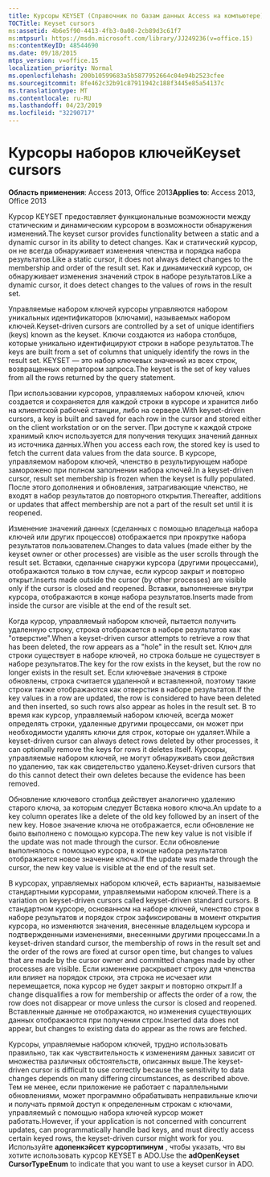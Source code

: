 ```yaml
---
title: Курсоры KEYSET (Справочник по базам данных Access на компьютере)
TOCTitle: Keyset cursors
ms:assetid: 4b6e5f90-4413-4fb3-0a08-2cb89d3c61f7
ms:mtpsurl: https://msdn.microsoft.com/library/JJ249236(v=office.15)
ms:contentKeyID: 48544690
ms.date: 09/18/2015
mtps_version: v=office.15
localization_priority: Normal
ms.openlocfilehash: 200b10599683a5b5877952664c04e94b2523cfee
ms.sourcegitcommit: 8fe462c32b91c87911942c188f3445e85a54137c
ms.translationtype: MT
ms.contentlocale: ru-RU
ms.lasthandoff: 04/23/2019
ms.locfileid: "32290717"
---
```

# <a name="keyset-cursors"></a><span data-ttu-id="05b65-102">Курсоры наборов ключей</span><span class="sxs-lookup"><span data-stu-id="05b65-102">Keyset cursors</span></span>

<span data-ttu-id="05b65-103">**Область применения**: Access 2013, Office 2013</span><span class="sxs-lookup"><span data-stu-id="05b65-103">**Applies to**: Access 2013, Office 2013</span></span>

<span data-ttu-id="05b65-104">Курсор KEYSET предоставляет функциональные возможности между статическим и динамическим курсором в возможности обнаружения изменений.</span><span class="sxs-lookup"><span data-stu-id="05b65-104">The keyset cursor provides functionality between a static and a dynamic cursor in its ability to detect changes.</span></span> <span data-ttu-id="05b65-105">Как и статический курсор, он не всегда обнаруживает изменения членства и порядка набора результатов.</span><span class="sxs-lookup"><span data-stu-id="05b65-105">Like a static cursor, it does not always detect changes to the membership and order of the result set.</span></span> <span data-ttu-id="05b65-106">Как и динамический курсор, он обнаруживает изменения значений строк в наборе результатов.</span><span class="sxs-lookup"><span data-stu-id="05b65-106">Like a dynamic cursor, it does detect changes to the values of rows in the result set.</span></span>

<span data-ttu-id="05b65-107">Управляемые набором ключей курсоры управляются набором уникальных идентификаторов (ключами), называемых набором ключей.</span><span class="sxs-lookup"><span data-stu-id="05b65-107">Keyset-driven cursors are controlled by a set of unique identifiers (keys) known as the keyset.</span></span> <span data-ttu-id="05b65-108">Ключи создаются из набора столбцов, которые уникально идентифицируют строки в наборе результатов.</span><span class="sxs-lookup"><span data-stu-id="05b65-108">The keys are built from a set of columns that uniquely identify the rows in the result set.</span></span> <span data-ttu-id="05b65-109">KEYSET — это набор ключевых значений из всех строк, возвращенных оператором запроса.</span><span class="sxs-lookup"><span data-stu-id="05b65-109">The keyset is the set of key values from all the rows returned by the query statement.</span></span>

<span data-ttu-id="05b65-110">При использовании курсоров, управляемых набором ключей, ключ создается и сохраняется для каждой строки в курсоре и хранится либо на клиентской рабочей станции, либо на сервере.</span><span class="sxs-lookup"><span data-stu-id="05b65-110">With keyset-driven cursors, a key is built and saved for each row in the cursor and stored either on the client workstation or on the server.</span></span> <span data-ttu-id="05b65-111">При доступе к каждой строке хранимый ключ используется для получения текущих значений данных из источника данных.</span><span class="sxs-lookup"><span data-stu-id="05b65-111">When you access each row, the stored key is used to fetch the current data values from the data source.</span></span> <span data-ttu-id="05b65-112">В курсоре, управляемом набором ключей, членство в результирующем наборе заморожено при полном заполнении набора ключей.</span><span class="sxs-lookup"><span data-stu-id="05b65-112">In a keyset-driven cursor, result set membership is frozen when the keyset is fully populated.</span></span> <span data-ttu-id="05b65-113">После этого дополнения и обновления, затрагивающие членство, не входят в набор результатов до повторного открытия.</span><span class="sxs-lookup"><span data-stu-id="05b65-113">Thereafter, additions or updates that affect membership are not a part of the result set until it is reopened.</span></span>

<span data-ttu-id="05b65-114">Изменение значений данных (сделанных с помощью владельца набора ключей или других процессов) отображается при прокрутке набора результатов пользователем.</span><span class="sxs-lookup"><span data-stu-id="05b65-114">Changes to data values (made either by the keyset owner or other processes) are visible as the user scrolls through the result set.</span></span> <span data-ttu-id="05b65-115">Вставки, сделанные снаружи курсора (другими процессами), отображаются только в том случае, если курсор закрыт и повторно открыт.</span><span class="sxs-lookup"><span data-stu-id="05b65-115">Inserts made outside the cursor (by other processes) are visible only if the cursor is closed and reopened.</span></span> <span data-ttu-id="05b65-116">Вставки, выполненные внутри курсора, отображаются в конце набора результатов.</span><span class="sxs-lookup"><span data-stu-id="05b65-116">Inserts made from inside the cursor are visible at the end of the result set.</span></span>

<span data-ttu-id="05b65-117">Когда курсор, управляемый набором ключей, пытается получить удаленную строку, строка отображается в наборе результатов как "отверстие".</span><span class="sxs-lookup"><span data-stu-id="05b65-117">When a keyset-driven cursor attempts to retrieve a row that has been deleted, the row appears as a "hole" in the result set.</span></span> <span data-ttu-id="05b65-118">Ключ для строки существует в наборе ключей, но строка больше не существует в наборе результатов.</span><span class="sxs-lookup"><span data-stu-id="05b65-118">The key for the row exists in the keyset, but the row no longer exists in the result set.</span></span> <span data-ttu-id="05b65-119">Если ключевые значения в строке обновлены, строка считается удаленной и вставленной, поэтому такие строки также отображаются как отверстия в наборе результатов.</span><span class="sxs-lookup"><span data-stu-id="05b65-119">If the key values in a row are updated, the row is considered to have been deleted and then inserted, so such rows also appear as holes in the result set.</span></span> <span data-ttu-id="05b65-120">В то время как курсор, управляемый набором ключей, всегда может определять строки, удаленные другими процессами, он может при необходимости удалять ключи для строк, которые он удаляет.</span><span class="sxs-lookup"><span data-stu-id="05b65-120">While a keyset-driven cursor can always detect rows deleted by other processes, it can optionally remove the keys for rows it deletes itself.</span></span> <span data-ttu-id="05b65-121">Курсоры, управляемые набором ключей, не могут обнаруживать свои действия по удалению, так как свидетельство удалено.</span><span class="sxs-lookup"><span data-stu-id="05b65-121">Keyset-driven cursors that do this cannot detect their own deletes because the evidence has been removed.</span></span>

<span data-ttu-id="05b65-122">Обновление ключевого столбца действует аналогично удалению старого ключа, за которым следует Вставка нового ключа.</span><span class="sxs-lookup"><span data-stu-id="05b65-122">An update to a key column operates like a delete of the old key followed by an insert of the new key.</span></span> <span data-ttu-id="05b65-123">Новое значение ключа не отображается, если обновление не было выполнено с помощью курсора.</span><span class="sxs-lookup"><span data-stu-id="05b65-123">The new key value is not visible if the update was not made through the cursor.</span></span> <span data-ttu-id="05b65-124">Если обновление выполнялось с помощью курсора, в конце набора результатов отображается новое значение ключа.</span><span class="sxs-lookup"><span data-stu-id="05b65-124">If the update was made through the cursor, the new key value is visible at the end of the result set.</span></span>

<span data-ttu-id="05b65-125">В курсорах, управляемых набором ключей, есть варианты, называемые стандартными курсорами, управляемыми набором ключей.</span><span class="sxs-lookup"><span data-stu-id="05b65-125">There is a variation on keyset-driven cursors called keyset-driven standard cursors.</span></span> <span data-ttu-id="05b65-126">В стандартном курсоре, основанном на наборе ключей, членство строк в наборе результатов и порядок строк зафиксированы в момент открытия курсора, но изменяются значения, внесенные владельцем курсора и подтвержденными изменениями, внесенными другими процессами.</span><span class="sxs-lookup"><span data-stu-id="05b65-126">In a keyset-driven standard cursor, the membership of rows in the result set and the order of the rows are fixed at cursor open time, but changes to values that are made by the cursor owner and committed changes made by other processes are visible.</span></span> <span data-ttu-id="05b65-127">Если изменение раскрывает строку для членства или влияет на порядок строки, эта строка не исчезает или перемещается, пока курсор не будет закрыт и повторно открыт.</span><span class="sxs-lookup"><span data-stu-id="05b65-127">If a change disqualifies a row for membership or affects the order of a row, the row does not disappear or move unless the cursor is closed and reopened.</span></span> <span data-ttu-id="05b65-128">Вставленные данные не отображаются, но изменения существующих данных отображаются при получении строк.</span><span class="sxs-lookup"><span data-stu-id="05b65-128">Inserted data does not appear, but changes to existing data do appear as the rows are fetched.</span></span>

<span data-ttu-id="05b65-129">Курсоры, управляемые набором ключей, трудно использовать правильно, так как чувствительность к изменениям данных зависит от множества различных обстоятельств, описанных выше.</span><span class="sxs-lookup"><span data-stu-id="05b65-129">The keyset-driven cursor is difficult to use correctly because the sensitivity to data changes depends on many differing circumstances, as described above.</span></span> <span data-ttu-id="05b65-130">Тем не менее, если приложение не работает с параллельными обновлениями, может программно обрабатывать неправильные ключи и получать прямой доступ к определенным строкам с ключами, управляемый с помощью набора ключей курсор может работать.</span><span class="sxs-lookup"><span data-stu-id="05b65-130">However, if your application is not concerned with concurrent updates, can programmatically handle bad keys, and must directly access certain keyed rows, the keyset-driven cursor might work for you.</span></span> <span data-ttu-id="05b65-131">Используйте **адопенкэйсет** **курсортипинум** , чтобы указать, что вы хотите использовать курсор KEYSET в ADO.</span><span class="sxs-lookup"><span data-stu-id="05b65-131">Use the **adOpenKeyset** **CursorTypeEnum** to indicate that you want to use a keyset cursor in ADO.</span></span>

